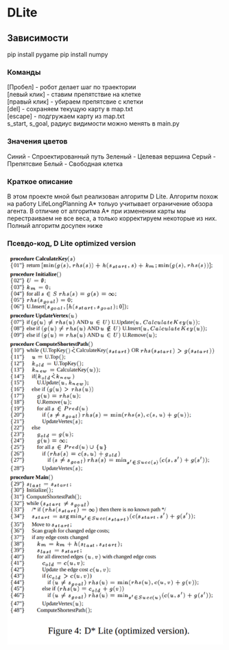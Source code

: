 # DLite

## Зависимости
 pip install pygame
 pip install numpy

### Команды
 [Пробел] - робот делает шаг по траектории  
 [левый клик] - ставим препятствие на клетке  
 [правый клик] - убираем препятсвие с клетки  
 [del] - сохраняем текущую карту в map.txt  
 [escape] - подгружаем карту из map.txt  
 s_start, s_goal, радиус видимости можно менять в main.py  

### Значения цветов
 Синий - Спроектированный путь
 Зеленый - Целевая вершина
 Серый - Препятсвие
 Белый - Свободная клетка

### Краткое описание
В этом проекте мной был реализован алгоритм D Lite. Алгоритм похож на работу LifeLongPlanning A* тольуо учитывает ограничение обзора агента. В отличие от алгоритма A* при изменении карты мы перестраиваем не все веса, а только корректируем некоторые из них. Полный алгоритм досупен ниже

### Псевдо-код, D Lite optimized version
![D Lite optimized](pseudocode.png)
